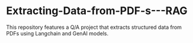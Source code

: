 # Extracting-Data-from-PDF-s---RAG
This repository features a Q/A project that extracts structured data from PDFs using Langchain and GenAI models.
